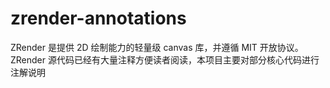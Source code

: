# zrender-annotations

ZRender 是提供 2D 绘制能力的轻量级 canvas 库，并遵循 MIT 开放协议。ZRender 源代码已经有大量注释方便读者阅读，本项目主要对部分核心代码进行注解说明
